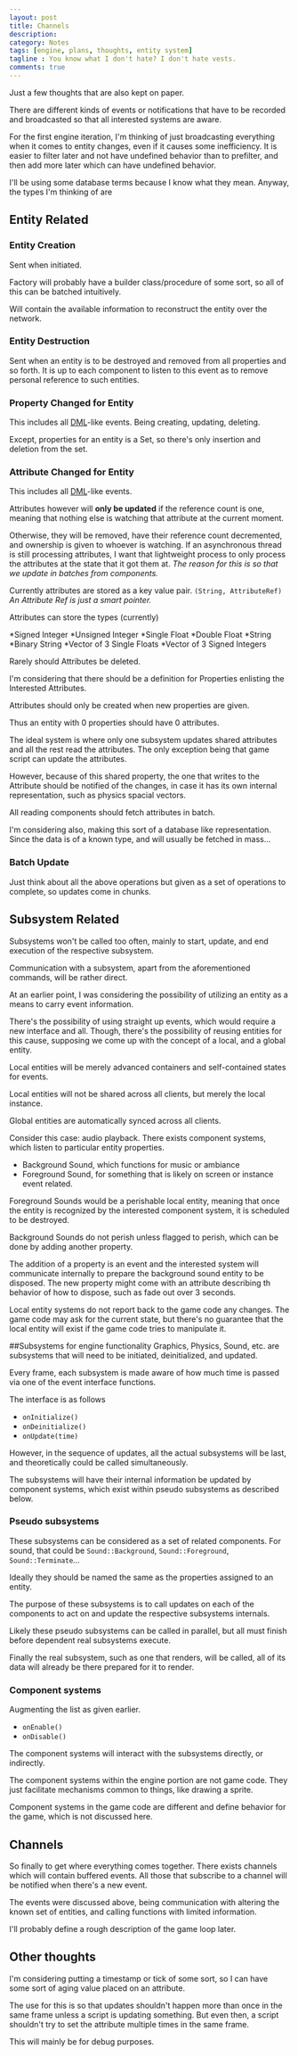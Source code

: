 ```yaml
---
layout: post
title: Channels
description: 
category: Notes
tags: [engine, plans, thoughts, entity system]
tagline : You know what I don't hate? I don't hate vests. 
comments: true
---
```


Just a few thoughts that are also kept on paper.

There are different kinds of events or notifications that have to be recorded and broadcasted so that all interested systems are aware.

For the first engine iteration, I'm thinking of just broadcasting everything when it comes to entity changes, even if it causes some inefficiency.
It is easier to filter later and not have undefined behavior than to prefilter, and then add more later which can have undefined behavior.

I'll be using some database terms because I know what they mean. 
Anyway, the types I'm thinking of are

## Entity Related

### Entity Creation

Sent when initiated.

Factory will probably have a builder class/procedure of some sort, so all of this can be batched intuitively.

Will contain the available information to reconstruct the entity over the network.
<!--more-->

### Entity Destruction

Sent when an entity is to be destroyed and removed from all properties and so forth.
It is up to each component to listen to this event as to remove personal reference to such entities.

### Property Changed for Entity

This includes all [DML][]-like events. Being creating, updating, deleting.

Except, properties for an entity is a Set, so there's only insertion and deletion from the set.

### Attribute Changed for Entity
This includes all [DML]-like events.

Attributes however will **only be updated** if the reference count is one, meaning that
nothing else is watching that attribute at the current moment.

Otherwise, they will be removed, have their reference count decremented, and ownership is given
to whoever is watching. If an asynchronous thread is still processing attributes, I want that
lightweight process to only process the attributes at the state that it got them at. 
*The reason for this is so that we update in batches from components.*

Currently attributes are stored as a key value pair. `(String, AttributeRef)`
*An Attribute Ref is just a smart pointer.* 

Attributes can store the types (currently)

*Signed Integer
*Unsigned Integer
*Single Float
*Double Float
*String
*Binary String
*Vector of 3 Single Floats
*Vector of 3 Signed Integers

Rarely should Attributes be deleted.

I'm considering that there should be a definition for Properties enlisting the Interested
Attributes.

Attributes should only be created when new properties are given.

Thus an entity with 0 properties should have 0 attributes.

The ideal system is where only one subsystem updates shared attributes and all the rest 
read the attributes. The only exception being that game script can update the attributes.

However, because of this shared property, the one that writes to the Attribute should be
notified of the changes, in case it has its own internal representation, such as physics
spacial vectors.

All reading components should fetch attributes in batch. 

I'm considering also, making this sort of a database like representation. Since the data is
of a known type, and will usually be fetched in mass...


### Batch Update

Just think about all the above operations but given as a set of operations to complete, so
updates come in chunks.  

## Subsystem Related
Subsystems won't be called too often, mainly to start, update, and end execution of the respective subsystem.

Communication with a subsystem, apart from the aforementioned commands, will be rather direct.

At an earlier point, I was considering the possibility of utilizing an entity as a means to carry event information.

There's the possibility of using straight up events, which would require a new interface and all.
Though, there's the possibility of reusing entities for this cause, supposing we come up with the concept of a local,
and a global entity.

Local entities will be merely advanced containers and self-contained states for events.

Local entities will not be shared across all clients, but merely the local instance.

Global entities are automatically synced across all clients.

Consider this case: audio playback. 
There exists component systems, which listen to particular entity properties.

* Background Sound, which functions for music or ambiance 
* Foreground Sound, for something that is likely on screen or instance event related.

Foreground Sounds would be a perishable local entity, meaning that once the entity is recognized by the
interested component system, it is scheduled to be destroyed.

Background Sounds do not perish unless flagged to perish, which can be done by adding another property.

The addition of a property is an event and the interested system will communicate internally to prepare the
background sound entity to be disposed. The new property might come with an attribute describing th behavior
of how to dispose, such as fade out over 3 seconds.

Local entity systems do not report back to the game code any changes. The game code may ask for the current state,
but there's no guarantee that the local entity will exist if the game code tries to manipulate it.

##Subsystems for engine functionality
Graphics, Physics, Sound, etc. are subsystems that will need to be initiated, deinitialized, and updated.

Every frame, each subsystem is made aware of how much time is passed via one of the event interface functions.

The interface is as follows

* `onInitialize()`
* `onDeinitialize()`
* `onUpdate(time)`

However, in the sequence of updates, all the actual subsystems will be last, and theoretically could be called simultaneously. 

The subsystems will have their internal information be updated by component systems, which exist within pseudo subsystems as described below.

### Pseudo subsystems

These subsystems can be considered as a set of related components. For sound, that could be `Sound::Background`, `Sound::Foreground`, `Sound::Terminate`...

Ideally they should be named the same as the properties assigned to an entity.

The purpose of these subsystems is to call updates on each of the components to act on and update the respective 
subsystems internals.

Likely these pseudo subsystems can be called in parallel, but all must finish before dependent real subsystems execute.

Finally the real subsystem, such as one that renders, will be called,
all of its data will already be there prepared for it to render.

### Component systems

Augmenting the list as given earlier.

* `onEnable()`
* `onDisable()`

The component systems will interact with the subsystems directly, or indirectly.

The component systems within the engine portion are not game code.
They just facilitate mechanisms common to things, like drawing a sprite.

Component systems in the game code are different and define behavior for the game, which is not discussed here.

## Channels

So finally to get where everything comes together. 
There exists channels which will contain buffered events. All those that subscribe to a channel
will be notified when there's a new event. 

The events were discussed above, being communication with altering the known set of entities, 
and calling functions with limited information.

I'll probably define a rough description of the game loop later.

## Other thoughts

I'm considering putting a timestamp or tick of some sort, so I can have some sort of aging value
placed on an attribute.

The use for this is so that updates shouldn't happen more than once in the same frame unless a
script is updating something. 
But even then, a script shouldn't try to set the attribute multiple times in the same frame.

This will mainly be for debug purposes.


[dml]: http://en.wikipedia.org/wiki/Data_Manipulation_Language
